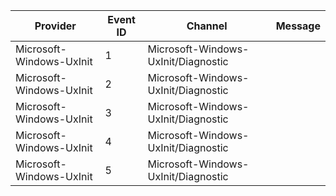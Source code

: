 Provider                  |  Event ID  |  Channel                              |  Message
--------------------------|------------|---------------------------------------|---------
Microsoft-Windows-UxInit  |  1         |  Microsoft-Windows-UxInit/Diagnostic  |
Microsoft-Windows-UxInit  |  2         |  Microsoft-Windows-UxInit/Diagnostic  |
Microsoft-Windows-UxInit  |  3         |  Microsoft-Windows-UxInit/Diagnostic  |
Microsoft-Windows-UxInit  |  4         |  Microsoft-Windows-UxInit/Diagnostic  |
Microsoft-Windows-UxInit  |  5         |  Microsoft-Windows-UxInit/Diagnostic  |